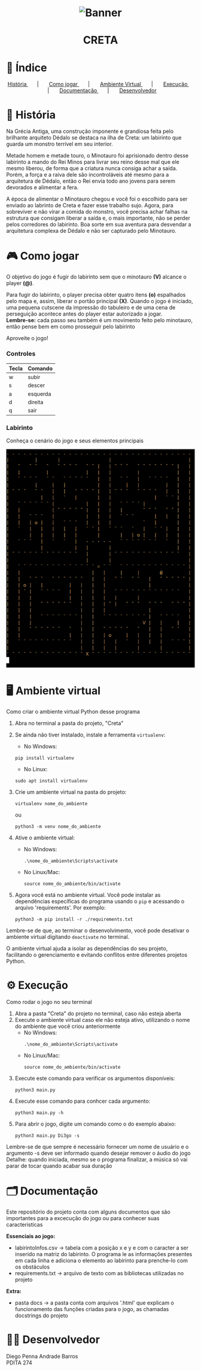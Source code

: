 <h1 align="center">
        <img alt="Banner" title="#Banner" style="object-fit: cover;" src="https://www.shutterstock.com/image-illustration/ancient-greece-scene-historic-mythology-600nw-1921938134.jpg"  />
</h1>

<h1 align="center">
CRETA    
</h1>

# 📌 Índice
<p align="center">    
  <a href="#-história"> História </a> &nbsp; &nbsp; &nbsp; | &nbsp; &nbsp; &nbsp;        
  <a href="#-como-jogar"> Como jogar </a> &nbsp; &nbsp; &nbsp; | &nbsp; &nbsp; &nbsp;        
  <a href="#ambiente-virtual"> Ambiente Virtual </a> &nbsp; &nbsp; &nbsp; | &nbsp; &nbsp; &nbsp;        
  <a href="#-execução"> Execução </a> &nbsp; &nbsp; &nbsp; | &nbsp; &nbsp; &nbsp;        
  <a href="#-documentação"> Documentação </a> &nbsp; &nbsp; &nbsp; | &nbsp; &nbsp; &nbsp;        
  <a href="#-desenvolvedor"> Desenvolvedor </a>      

# 📜 História
<article>
    <p> 
Na Grécia Antiga, uma construção imponente e grandiosa feita pelo brilhante arquiteto Dédalo se destaca na ilha de Creta: um labirinto que guarda um monstro terrível em seu interior. 
    </p>
    <p>
Metade homem e metade touro, o Minotauro foi aprisionado dentro desse labirinto a mando do Rei Minos para livrar seu reino desse mal que ele mesmo liberou, de forma que a criatura nunca consiga achar a saída. Porém, a força e a raiva dele são incontroláveis até mesmo para a arquitetura de Dédalo, então o Rei envia todo ano jovens para serem devorados e alimentar a fera.
    </p>
    <p>
A época de alimentar o Minotauro chegou e você foi o escolhido para ser enviado ao labrinto de Creta e fazer esse trabalho sujo. Agora, para sobreviver e não virar a comida do monstro, você precisa achar falhas na estrutura que consigam liberar a saída e, o mais importante, não se perder pelos corredores do labirinto. Boa sorte em sua aventura para desvendar a arquitetura complexa de Dédalo e não ser capturado pelo Minotauro.
    </p>
</article>

# 🎮 Como jogar
O objetivo do jogo é fugir do labirinto sem que o minotauro **(V)** alcance o player **(@)**. <br>

Para fugir do labirinto, o player precisa obter quatro itens **(o)** espalhados pelo mapa e, assim, liberar o portão principal **(X)**. Quando o jogo é iniciado, uma pequena cutscene da impressão do tabuleiro e de uma cena de perseguição acontece antes do player estar autorizado a jogar. <br>
**Lembre-se:** cada passo seu também é um movimento feito pelo minotauro, então pense bem em como prosseguir pelo labirinto <br>

Aproveite o jogo!

<h3> Controles </h3>

| Tecla  | Comando |
| ------------- | ------------- |
| w | subir |
| s | descer |
| a | esquerda |
| d | direita |
| q | sair |

<h3> Labirinto </h3>
<p> Conheça o cenário do jogo e seus elementos principais </p>
<img  src="./docs/imagem_labirinto.png">


# 🖥️​ Ambiente virtual
Como criar o ambiente virtual Python desse programa
1. Abra no terminal a pasta do projeto, "Creta"
   
2. Se ainda não tiver instalado, instale a ferramenta `virtualenv`:
   - No Windows:
   ```
   pip install virtualenv
   ```
   - No Linux:
   ```
   sudo apt install virtualenv
   ```
   
4. Crie um ambiente virtual na pasta do projeto:
   ```
   virtualenv nome_do_ambiente
   ```
   ou
   ```
   python3 -m venv nome_do_ambiente
   ```

5. Ative o ambiente virtual:
   - No Windows:
     ```
     .\nome_do_ambiente\Scripts\activate
     ```
   - No Linux/Mac:
     ```
     source nome_do_ambiente/bin/activate
     ```

6. Agora você está no ambiente virtual. Você pode instalar as dependências específicas do programa usando o `pip` e acessando o arquivo 'requirements'. Por exemplo:
   ```
   python3 -m pip install -r ./requirements.txt
   ```

Lembre-se de que, ao terminar o desenvolvimento, você pode desativar o ambiente virtual digitando `deactivate` no terminal.

O ambiente virtual ajuda a isolar as dependências do seu projeto, facilitando o gerenciamento e evitando conflitos entre diferentes projetos Python.

# ⚙ Execução
Como rodar o jogo no seu terminal
1. Abra a pasta "Creta" do projeto no terminal, caso não esteja aberta
2. Execute o ambiente virtual caso ele não esteja ativo, utilizando o nome do ambiente que você criou anteriormente
   - No Windows:
     ```
     .\nome_do_ambiente\Scripts\activate
     ```
   - No Linux/Mac:
     ```
     source nome_do_ambiente/bin/activate
     ```
3. Execute este comando para verificar os argumentos disponíveis:
   ```
   python3 main.py
   ```
4. Execute esse comando para conhcer cada argumento:
   ```
   python3 main.py -h
   ```
5. Para abrir o jogo, digite um comando como o do exemplo abaixo:
   ```
   python3 main.py Di3go -s
   ```
Lembre-se de que sempre é necessário fornecer um nome de usuário e o argumento -s deve ser informado quando desejar remover o áudio do jogo <br>
Detalhe: quando iniciada, mesmo se o programa finalizar, a música só vai parar de tocar quando acabar sua duração  

# 🗂️ Documentação
Este repositório do projeto conta com alguns documentos que são importantes para a excecução do jogo ou para conhecer suas caracteristícas <br>

**Essenciais ao jogo:** <br>
- labirintoInfos.csv -> tabela com a posição x e y e com o caracter a ser inserido na matriz do labirinto. O programa le as informações presentes em cada linha e adiciona o elemento ao labirinto para prenche-lo com os obstáculos <br>
- requirements.txt -> arquivo de texto com as bibliotecas utilizadas no projeto

**Extra:** <br>
- pasta docs -> a pasta conta com arquivos '.html' que explicam o funcionamento das funções criadas para o jogo, as chamadas docstrings do projeto

# 👨‍💻 Desenvolvedor

Diego Penna Andrade Barros <br>
PDITA 274
